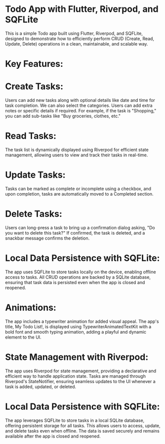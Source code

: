# Todo App with Flutter, Riverpod, and SQFLite
This is a simple Todo app built using Flutter, Riverpod, and SQFLite, designed to demonstrate how to efficiently perform CRUD (Create, Read, Update, Delete) operations in a clean, maintainable, and scalable way.

# Key Features:
# Create Tasks: 
Users can add new tasks along with optional details like date and time for task completion. We can also select the categories. Users can add extra notes or specific details if required. For example, if the task is "Shopping," you can add sub-tasks like "Buy groceries, clothes, etc."
# Read Tasks: 
The task list is dynamically displayed using Riverpod for efficient state management, allowing users to view and track their tasks in real-time.
# Update Tasks: 
Tasks can be marked as complete or incomplete using a checkbox, and upon completion, tasks are automatically moved to a Completed section.
# Delete Tasks:
Users can long-press a task to bring up a confirmation dialog asking, "Do you want to delete this task?" If confirmed, the task is deleted, and a snackbar message confirms the deletion.

# Local Data Persistence with SQFLite: 
The app uses SQFLite to store tasks locally on the device, enabling offline access to tasks. All CRUD operations are backed by a SQLite database, ensuring that task data is persisted even when the app is closed and reopened.
# Animations: 
The app includes a typewriter animation for added visual appeal. The app's title, My Todo List!, is displayed using TypewriterAnimatedTextKit with a bold font and smooth typing animation, adding a playful and dynamic element to the UI.

# State Management with Riverpod:
The app uses Riverpod for state management, providing a declarative and efficient way to handle application state. Tasks are managed through Riverpod's StateNotifier, ensuring seamless updates to the UI whenever a task is added, updated, or deleted.
# Local Data Persistence with SQFLite:
The app leverages SQFLite to store tasks in a local SQLite database, offering persistent storage for all tasks. This allows users to access, update, and delete tasks even when offline. The data is saved securely and remains available after the app is closed and reopened.






